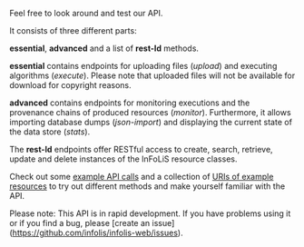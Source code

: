 Feel free to look around and test our API.

It consists of three different parts:

**essential**, **advanced** and a list of **rest-ld** methods.

**essential** contains endpoints for uploading files (_upload_) and executing
algorithms (_execute_). Please note that uploaded files will not be available
for download for copyright reasons.

**advanced** contains endpoints for monitoring executions and the provenance
chains of produced resources (_monitor_). Furthermore, it allows importing
database dumps (_json-import_) and displaying the current state of the data
store (_stats_).

The **rest-ld** endpoints offer RESTful access to create, search, retrieve,
update and delete instances of the InFoLiS resource classes.

Check out some [example API
calls](https://github.com/infolis/infolis-web/wiki/API-calls-to-algorithms) and
a collection of [URIs of example
resources](https://gist.github.com/bolandka/7b307b45f1f8b93e7b89) to try out
different methods and make yourself familiar with the API.

Please note: This API is in rapid development. If you have problems using it or
if you find a bug, please [create an issue]
(https://github.com/infolis/infolis-web/issues).
